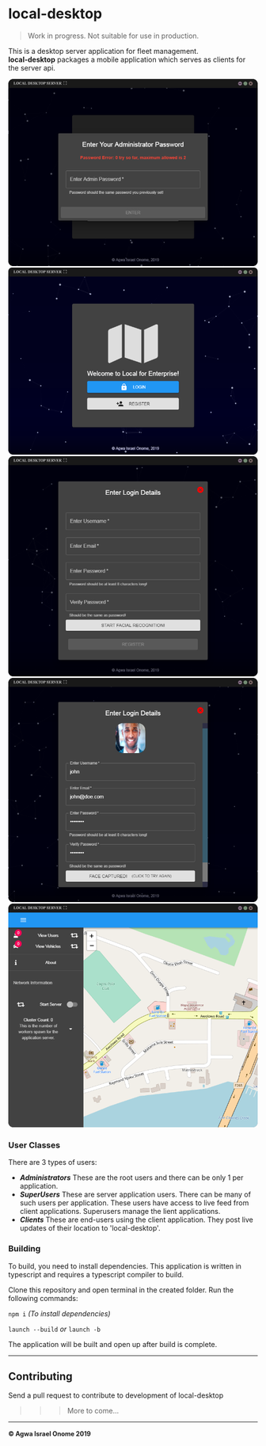 # local-desktop

> Work in progress. Not suitable for use in production.

This is a desktop server application for fleet management.  
**local-desktop** packages a mobile application which serves as clients for the server api.

![](public/asset/disp/ld1.png)
![](public/asset/disp/ld2.png)
![](public/asset/disp/ld3.png)
![](public/asset/disp/ld4.png)
![](public/asset/disp/ld5.png)

### User Classes

There are 3 types of users:
+  ***Administrators*** These are the root users and there can be only 1 per application.
+  ***SuperUsers*** These are server application users. There can be many of such users per application.
    These users have access to live feed from client applications. Superusers manage the lient applications.
+  ***Clients*** These are end-users using the client application. They post live updates of their location to 'local-desktop'.

### Building

To build, you need to install dependencies. This application is written in typescript and requires a typescript compiler to build.  

Clone this repository and open terminal in the created folder. Run the following commands:

`npm i`
*(To install dependencies)*

`launch --build`
*or*
`launch -b`

The application will be built and open up after build is complete.

___
## Contributing

Send a pull request to contribute to development of local-desktop

>>> More to come...



---
<b style='font-size:0.9em'>&copy; Agwa Israel Onome 2019</b>  